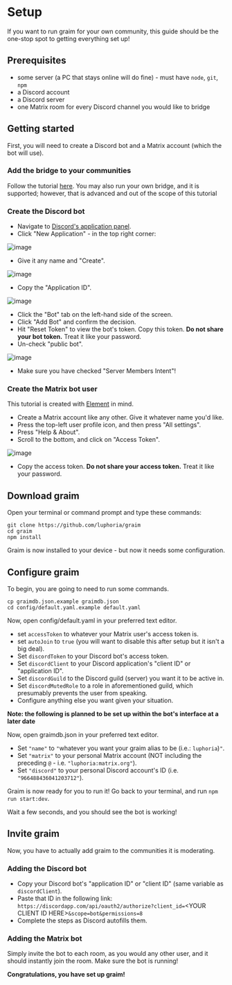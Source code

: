 # Setup
If you want to run graim for your own community, this guide should be the one-stop spot to getting everything set up!

## Prerequisites
- some server (a PC that stays online will do fine) - must have `node`, `git`, `npm`
- a Discord account
- a Discord server
- one Matrix room for every Discord channel you would like to bridge

## Getting started
First, you will need to create a Discord bot and a Matrix account (which the bot will use). 

### Add the bridge to your communities
Follow the tutorial [here](https://t2bot.io/discord/). You may also run your own bridge, and it is supported; however, that is advanced and out of the scope of this tutorial

### Create the Discord bot
- Navigate to [Discord's application panel](https://discord.com/developers/applications).
- Click "New Application" - in the top right corner:

![image](https://user-images.githubusercontent.com/60309933/165204401-a98a6434-f9b3-455d-9783-f7cf0d855724.png)
- Give it any name and "Create".

![image](https://user-images.githubusercontent.com/60309933/165204488-467714cd-7dc2-4396-a751-5441069264a5.png)
- Copy the "Application ID".

![image](https://user-images.githubusercontent.com/60309933/165204798-ad507d60-c628-4388-8a3c-b107fba36b9c.png)
- Click the "Bot" tab on the left-hand side of the screen.
- Click "Add Bot" and confirm the decision.
- Hit "Reset Token" to view the bot's token. Copy this token. **Do not share your bot token.** Treat it like your password.
- Un-check "public bot".

![image](https://user-images.githubusercontent.com/60309933/165204734-966e8fb2-db6e-486a-b01d-aedbbd74ef65.png)
- Make sure you have checked "Server Members Intent"!

### Create the Matrix bot user
This tutorial is created with [Element](https://app.element.io) in mind.
- Create a Matrix account like any other. Give it whatever name you'd like.
- Press the top-left user profile icon, and then press "All settings".
- Press "Help & About".
- Scroll to the bottom, and click on "Access Token".

![image](https://user-images.githubusercontent.com/60309933/165205245-39485faa-0f0f-4f3a-8fd8-b448ba8c5f05.png)
- Copy the access token. **Do not share your access token.** Treat it like your password.

## Download graim
Open your terminal or command prompt and type these commands:
```
git clone https://github.com/luphoria/graim
cd graim
npm install
```
Graim is now installed to your device - but now it needs some configuration.

## Configure graim
To begin, you are going to need to run some commands.
```
cp graimdb.json.example graimdb.json
cd config/default.yaml.example default.yaml
```
Now, open config/default.yaml in your preferred text editor.
- set `accessToken` to whatever your Matrix user's access token is.
- set `autoJoin` to `true` (you will want to disable this after setup but it isn't a big deal).
- Set `discordToken` to your Discord bot's access token.
- Set `discordClient` to your Discord application's "client ID" or "application ID".
- Set `discordGuild` to the Discord guild (server) you want it to be active in.
- Set `discordMutedRole` to a role in aforementioned guild, which presumably prevents the user from speaking.
- Configure anything else you want given your situation.

**Note: the following is planned to be set up within the bot's interface at a later date**

Now, open graimdb.json in your preferred text editor.
- Set `"name"` to `"`whatever you want your graim alias to be (i.e.: `luphoria`)`"`.
- Set `"matrix"` to your personal Matrix account (NOT including the preceding `@` - i.e. `"luphoria:matrix.org"`).
- Set `"discord"` to your personal Discord account's ID (i.e. `"966488436041203712"`).

Graim is now ready for you to run it! Go back to your terminal, and run `npm run start:dev`.

Wait a few seconds, and you should see the bot is working!

## Invite graim
Now, you have to actually add graim to the communities it is moderating.

### Adding the Discord bot
  - Copy your Discord bot's "application ID" or "client ID" (same variable as `discordClient`).
  - Paste that ID in the following link: `https://discordapp.com/api/oauth2/authorize?client_id=`&lt;YOUR CLIENT ID HERE&gt;`&scope=bot&permissions=8`
  - Complete the steps as Discord autofills them.

### Adding the Matrix bot
Simply invite the bot to each room, as you would any other user, and it should instantly join the room. Make sure the bot is running!  

**Congratulations, you have set up graim!**
